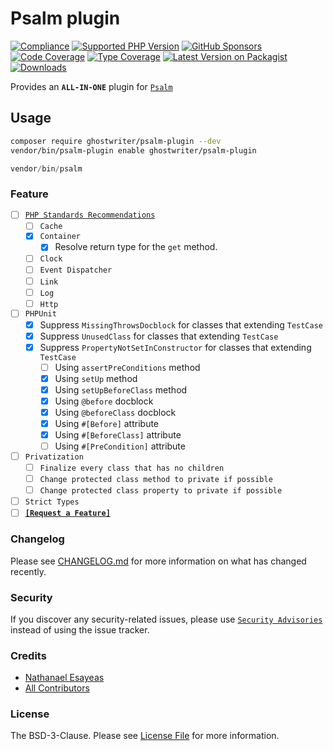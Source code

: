 # Psalm plugin

[![Compliance](https://github.com/ghostwriter/psalm-plugin/actions/workflows/compliance.yml/badge.svg)](https://github.com/ghostwriter/psalm-plugin/actions/workflows/compliance.yml)
[![Supported PHP Version](https://badgen.net/packagist/php/ghostwriter/psalm-plugin?color=8892bf)](https://www.php.net/supported-versions)
[![GitHub Sponsors](https://img.shields.io/github/sponsors/ghostwriter?label=Sponsor+@ghostwriter/psalm-plugin&logo=GitHub+Sponsors)](https://github.com/sponsors/ghostwriter)
[![Code Coverage](https://codecov.io/gh/ghostwriter/psalm-plugin/graph/badge.svg)](https://codecov.io/gh/ghostwriter/psalm-plugin)
[![Type Coverage](https://shepherd.dev/github/ghostwriter/psalm-plugin/coverage.svg)](https://shepherd.dev/github/ghostwriter/psalm-plugin)
[![Latest Version on Packagist](https://badgen.net/packagist/v/ghostwriter/psalm-plugin)](https://packagist.org/packages/ghostwriter/psalm-plugin)
[![Downloads](https://badgen.net/packagist/dt/ghostwriter/psalm-plugin?color=blue)](https://packagist.org/packages/ghostwriter/psalm-plugin)

Provides an **`ALL-IN-ONE`** plugin for [`Psalm`](https://github.com/vimeo/psalm)

## Usage

``` bash
composer require ghostwriter/psalm-plugin --dev
vendor/bin/psalm-plugin enable ghostwriter/psalm-plugin
```

```php
vendor/bin/psalm
```

### Feature

- [ ] [`PHP Standards Recommendations`](https://www.php-fig.org/psr/)
  - [ ] `Cache`
  - [x] `Container`
    - [x] Resolve return type for the `get` method.
  - [ ] `Clock`
  - [ ] `Event Dispatcher`
  - [ ] `Link`
  - [ ] `Log`
  - [ ] `Http`
- [ ] `PHPUnit`
  - [x] Suppress `MissingThrowsDocblock` for classes that extending `TestCase`
  - [x] Suppress `UnusedClass` for classes that extending `TestCase`
  - [x] Suppress `PropertyNotSetInConstructor` for classes that extending `TestCase`
    - [ ] Using `assertPreConditions` method
    - [x] Using `setUp` method
    - [x] Using `setUpBeforeClass` method
    - [x] Using `@before` docblock
    - [x] Using `@beforeClass` docblock
    - [x] Using `#[Before]` attribute
    - [x] Using `#[BeforeClass]` attribute
    - [ ] Using `#[PreCondition]` attribute
- [ ] `Privatization`
  - [ ] `Finalize every class that has no children`
  - [ ] `Change protected class method to private if possible`
  - [ ] `Change protected class property to private if possible`
- [ ] `Strict Types`
- [ ] [**`[Request a Feature]`**](https://github.com/ghostwriter/psalm-plugin/issues/new)

### Changelog

Please see [CHANGELOG.md](./CHANGELOG.md) for more information on what has changed recently.

### Security

If you discover any security-related issues, please use [`Security Advisories`](https://github.com/ghostwriter/psalm-plugin/security/advisories/new) instead of using the issue tracker.

### Credits

- [Nathanael Esayeas](https://github.com/ghostwriter)
- [All Contributors](https://github.com/ghostwriter/psalm-plugin/contributors)

### License

The BSD-3-Clause. Please see [License File](./LICENSE) for more information.
